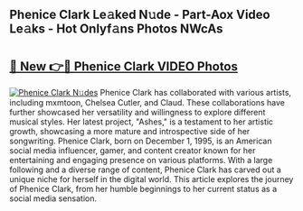 ## Phenice Clark Le𝚊ked N𝚞de - Part-Aox Video Le𝚊ks - Hot Onlyf𝚊ns Photos NWcAs

# <h2><a href="http://ab2982.deff.icu/?id=Phenice+Clark">🔗 New 👉🔴 Phenice Clark VIDEO Photos</a></h2>

[![Phenice Clark N𝚞des](https://i.imgur.com/rIISA9y.gif)](http://ab2982.deff.icu/?id=Phenice+Clark)
Phenice Clark has collaborated with various artists, including mxmtoon, Chelsea Cutler, and Claud. These collaborations have further showcased her versatility and willingness to explore different musical styles. Her latest project, "Ashes," is a testament to her artistic growth, showcasing a more mature and introspective side of her songwriting. Phenice Clark, born on December 1, 1995, is an American social media influencer, gamer, and content creator known for her entertaining and engaging presence on various platforms. With a large following and a diverse range of content, Phenice Clark has carved out a unique niche for herself in the digital world. This article explores the journey of Phenice Clark, from her humble beginnings to her current status as a social media sensation.
